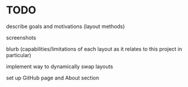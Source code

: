 # TODO

describe goals and motivations (layout methods)

screenshots

blurb (capabilities/limitations of each layout as it relates to this project in particular)

implement way to dynamically swap layouts

set up GitHub page and About section
